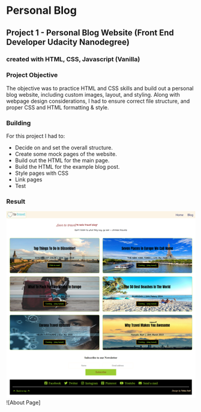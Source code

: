 # Personal Blog 

## Project 1 - Personal Blog Website (Front End Developer Udacity Nanodegree)
### created with HTML, CSS, Javascript (Vanilla)

### Project Objective
The objective was to practice HTML and CSS skills and build out a personal blog website, including custom images, layout, and styling. Along with webpage design considerations, I had to ensure correct file structure, and proper CSS and HTML formatting & style.

### Building
For this project I had to: 
* Decide on and set the overall structure. 
* Create some mock pages of the website. 
* Build out the HTML for the main page. 
* Build the HTML for the example blog post. 
* Style pages with CSS
* Link pages
* Test


### Result 
<img src='screenshots/homepage.png'>
![About Page]

